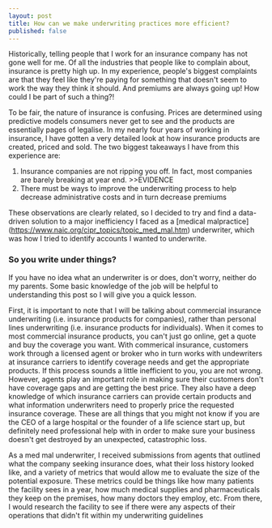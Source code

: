 ```yaml
---
layout: post
title: How can we make underwriting practices more efficient?
published: false
---
```


Historically, telling people that I work for an insurance company has not gone well for me. Of all the industries that people like to complain about, insurance is pretty high up. In my experience, people's biggest complaints are that they feel like they're paying for something that doesn't seem to work the way they think it should. And premiums are always going up! How could I be part of such a thing?!

To be fair, the nature of insurance is confusing. Prices are determined using predictive models consumers never get to see and the products are essentially pages of legalise. In my nearly four years of working in insurance, I have gotten a very detailed look at how insurance products are created, priced and sold. The two biggest takeaways I have from this experience are:

  1) Insurance companies are not ripping you off. In fact, most companies are barely breaking at year end. >>EVIDENCE
  2) There must be ways to improve the underwriting process to help decrease administrative costs and in turn decrease premiums
  
These observations are clearly related, so I decided to try and find a data-driven solution to a major inefficiency I faced as a [medical malpractice] (https://www.naic.org/cipr_topics/topic_med_mal.htm) underwriter, which was how I tried to identify accounts I wanted to underwrite. 

### So you write under things?

If you have no idea what an underwriter is or does, don't worry, neither do my parents. Some basic knowledge of the job will be helpful to understanding this post so I will give you a quick lesson. 

First, it is important to note that I will be talking about commercial insurance underwriting (i.e. insurance products for companies), rather than personal lines underwriting (i.e. insurance products for individuals). When it comes to most commercial insurance products, you can't just go online, get a quote and buy the coverage you want. With commerical insurance, customers work through a licensed agent or broker who in turn works with undewriters at insurance carriers to identify coverage needs and get the appropriate products. If this process sounds a little inefficient to you, you are not wrong. However, agents play an important role in making sure their customers don't have coverage gaps and are getting the best price. They also have a deep knowledge of which insurance carriers can provide certain products and what information underwriters need to properly price the requested insurance coverage. These are all things that you might not know if you are the CEO of a large hospital or the founder of a life science start up, but definitely need professional help with in order to make sure your business doesn't get destroyed by an unexpected, catastrophic loss.

As a med mal underwriter, I received submissions from agents that outlined what the company seeking insurance does, what their loss history looked like, and a variety of metrics that would allow me to evaluate the size of the potential exposure. These metrics could be things like how many patients the facility sees in a year, how much medical supplies and pharmaceuticals they keep on the premises, how many doctors they employ, etc. From there, I would research the facility to see if there were any aspects of their operations that didn't fit within my underwriting guidelines
